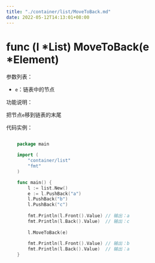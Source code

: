```yaml
---
title: "./container/list/MoveToBack.md"
date: 2022-05-12T14:13:01+08:00
---
```

# func (l *List) MoveToBack(e *Element)

参数列表：

- `e`：链表中的节点

功能说明：

把节点`e`移到链表的末尾

代码实例：

```go

	package main

	import (
		"container/list"
		"fmt"
	)

	func main() {
		l := list.New()
		e := l.PushBack("a")
		l.PushBack("b")
		l.PushBack("c")
		
		fmt.Println(l.Front().Value) // 输出：a
		fmt.Println(l.Back().Value)  // 输出：c
		
		l.MoveToBack(e)
		
		fmt.Println(l.Front().Value) // 输出：b
		fmt.Println(l.Back().Value)  // 输出：a
	}

```